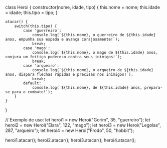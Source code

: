 class Heroi {
    constructor(nome, idade, tipo) {
        this.nome = nome;
        this.idade = idade;
        this.tipo = tipo;
    }

    atacar() {
        switch(this.tipo) {
            case 'guerreiro':
                console.log(`${this.nome}, o guerreiro de ${this.idade} anos, empunha sua espada e avança corajosamente!`);
                break;
            case 'mago':
                console.log(`${this.nome}, o mago de ${this.idade} anos, conjura um feitiço poderoso contra seus inimigos!`);
                break;
            case 'arqueiro':
                console.log(`${this.nome}, o arqueiro de ${this.idade} anos, dispara flechas rápidas e precisas nos inimigos!`);
                break;
            default:
                console.log(`${this.nome}, de ${this.idade} anos, prepara-se para o combate!`);
        }
    }
}

// Exemplo de uso:
let heroi1 = new Heroi("Gorim", 35, "guerreiro");
let heroi2 = new Heroi("Elara", 122, "mago");
let heroi3 = new Heroi("Legolas", 287, "arqueiro");
let heroi4 = new Heroi("Frodo", 50, "hobbit");

heroi1.atacar();
heroi2.atacar();
heroi3.atacar();
heroi4.atacar();
